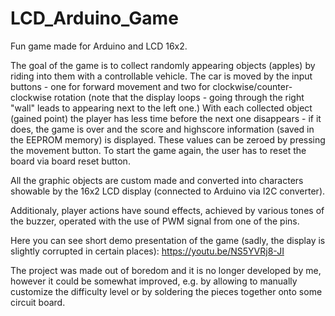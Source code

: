 # LCD_Arduino_Game
Fun game made for Arduino and LCD 16x2.

The goal of the game is to collect randomly appearing objects (apples) by riding into them with a controllable vehicle. The car is moved by the input buttons - one for forward movement and two for clockwise/counter-clockwise rotation (note that the display loops - going through the right "wall" leads to appearing next to the left one.) With each collected object (gained point) the player has less time before the next one disappears - if it does, the game is over and the score and highscore information (saved in the EEPROM memory) is displayed. These values can be zeroed by pressing the movement button. To start the game again, the user has to reset the board via board reset button.    

All the graphic objects are custom made and converted into characters showable by the 16x2 LCD display (connected to Arduino via I2C converter).  

Additionaly, player actions have sound effects, achieved by various tones of the buzzer, operated with the use of PWM signal from one of the pins.  

Here you can see short demo presentation of the game (sadly, the display is slightly corrupted in certain places): https://youtu.be/NS5YVRj8-JI

The project was made out of boredom and it is no longer developed by me, however it could be somewhat improved, e.g. by allowing to manually customize the difficulty level or by soldering the pieces together onto some circuit board. 
